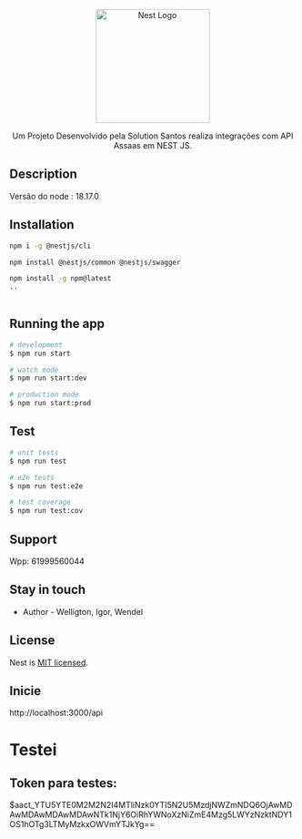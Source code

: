 <p align="center">
  <a href="http://nestjs.com/" target="blank"><img src="https://nestjs.com/img/logo-small.svg" width="200" alt="Nest Logo" /></a>
</p>

[circleci-image]: https://img.shields.io/circleci/build/github/nestjs/nest/master?token=abc123def456
[circleci-url]: https://circleci.com/gh/nestjs/nest

  <p align="center">Um Projeto Desenvolvido pela Solution Santos realiza integrações com API Assaas em NEST JS. 

 
## Description 

Versão do node : 18.17.0

## Installation

```bash
npm i -g @nestjs/cli 

npm install @nestjs/common @nestjs/swagger

npm install -g npm@latest
..
 
``` 
## Running the app

```bash
# development
$ npm run start

# watch mode
$ npm run start:dev

# production mode
$ npm run start:prod
```

## Test

```bash
# unit tests
$ npm run test

# e2e tests
$ npm run test:e2e

# test coverage
$ npm run test:cov
```

## Support

Wpp: 61999560044

## Stay in touch

- Author - Welligton, Igor, Wendel 

## License

Nest is [MIT licensed](LICENSE).


## Inicie

  http://localhost:3000/api

 # Testei


## Token para testes: 
$aact_YTU5YTE0M2M2N2I4MTliNzk0YTI5N2U5MzdjNWZmNDQ6OjAwMDAwMDAwMDAwMDAwNTk1NjY6OiRhYWNoXzNiZmE4Mzg5LWYzNzktNDY1OS1hOTg3LTMyMzkxOWVmYTJkYg==
 